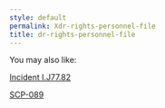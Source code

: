 ```yaml
---
style: default
permalink: Xdr-rights-personnel-file
title: dr-rights-personnel-file
---
```

You may also like:

[Incident I.J77.82](http://scp-wiki.net/incident-i-j77-82)

[SCP-089](http://scp-wiki.net/scp-089)
